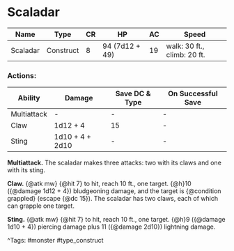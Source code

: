 # Scaladar

| Name | Type | CR | HP | AC | Speed |
|------|------|----|----|----|-------|
| Scaladar | Construct | 8 | 94 (7d12 + 49) | 19 | walk: 30 ft., climb: 20 ft. |

### Actions:

| Ability | Damage | Save DC & Type | On Successful Save |
|---------|--------|----------------|--------------------|
| Multiattack | - | - | - |
| Claw | 1d12 + 4 | 15 | - |
| Sting | 1d10 + 4 + 2d10 | - | - |


**Multiattack.** The scaladar makes three attacks: two with its claws and one with its sting.

**Claw.** {@atk mw} {@hit 7} to hit, reach 10 ft., one target. {@h}10 ({@damage 1d12 + 4}) bludgeoning damage, and the target is {@condition grappled} (escape {@dc 15}). The scaladar has two claws, each of which can grapple one target.

**Sting.** {@atk mw} {@hit 7} to hit, reach 10 ft., one target. {@h}9 ({@damage 1d10 + 4}) piercing damage plus 11 ({@damage 2d10}) lightning damage.

^Tags: #monster #type_construct